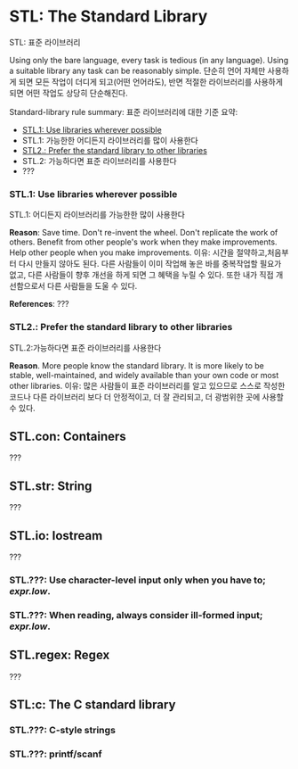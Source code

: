 <a name="S-stdlib"></a>
# STL: The Standard Library
STL: 표준 라이브러리

Using only the bare language, every task is tedious (in any language).
Using a suitable library any task can be reasonably simple.
단순히 언어 자체만 사용하게 되면 모든 작업이 더디게 되고(어떤 언어라도), 반면 적절한 라이브러리를 사용하게 되면 어떤 작업도 상당히 단순해진다. 

Standard-library rule summary:
표준 라이브러리에 대한 기준 요약:

* [STL.1: Use libraries wherever possible](#Rstl-lib)
* STL.1: 가능한한 어디든지 라이브러리를 많이 사용한다 
* [STL2.: Prefer the standard library to other libraries](#Rstl-stl)
* STL.2: 가능하다면 표준 라이브러리를 사용한다
* ???

<a name="Rstl-lib"></a>
### STL.1:  Use libraries wherever possible
STL.1: 어디든지 라이브러리를 가능한한 많이 사용한다

**Reason**: Save time. Don't re-invent the wheel.
Don't replicate the work of others.
Benefit from other people's work when they make improvements.
Help other people when you make improvements.
이유: 시간을 절약하고,처음부터 다시 만들지 않아도 된다. 다른 사람들이 이미 작업해 놓은 바를 중복작업할 필요가 없고, 다른 사람들이 향후 개선을 하게 되면 그 혜택을 누릴 수 있다. 또한 내가 직접 개선함으로서 다른 사람들을 도울 수 있다.

**References**: ???

<a name="Rstl-stl"></a>
### STL2.: Prefer the standard library to other libraries
STL.2:가능하다면 표준 라이브러리를 사용한다

**Reason**. More people know the standard library.
It is more likely to be stable, well-maintained, and widely available than your own code or most other libraries.
이유: 많은 사람들이 표준 라이브러리를 알고 있으므로 스스로 작성한 코드나 다른 라이브러리 보다 더 안정적이고, 더 잘 관리되고, 더 광범위한 곳에 사용할 수 있다.


## STL.con: Containers

???

## STL.str: String

???

## STL.io: Iostream

???

### STL.???: Use character-level input only when you have to; _expr.low_.

### STL.???: When reading, always consider ill-formed input; _expr.low_.

## STL.regex: Regex

???

## STL:c: The C standard library

### STL.???: C-style strings

### STL.???: printf/scanf
